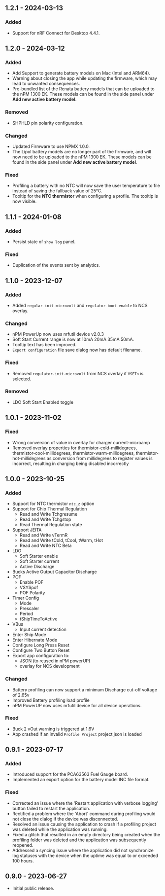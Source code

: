 ## 1.2.1 - 2024-03-13

### Added

-   Support for nRF Connect for Desktop 4.4.1.

## 1.2.0 - 2024-03-12

### Added

-   Add Support to generate battery models on Mac (Intel and ARM64).
-   Warning about closing the app while updating the firmware, which may lead to
    unwanted consequences.
-   Pre-bundled list of the Renata battery models that can be uploaded to the
    nPM 1300 EK. These models can be found in the side panel under **Add new
    active battery model**.

### Removed

-   SHPHLD pin polarity configuration.

### Changed

-   Updated Firmware to use NPMX 1.0.0.
-   The Lipol battery models are no longer part of the firmware, and will now
    need to be uploaded to the nPM 1300 EK. These models can be found in the
    side panel under **Add new active battery model**.

### Fixed

-   Profiling a battery with no NTC will now save the user temperature to file
    instead of saving the fallback value of 25°C.
-   Tooltip for the **NTC thermistor** when configuring a profile. The tooltip
    is now visible.

## 1.1.1 - 2024-01-08

### Added

-   Persist state of `show log` panel.

### Fixed

-   Duplication of the events sent by analytics.

## 1.1.0 - 2023-12-07

### Added

-   Added `regular-init-microvolt` and `regulator-boot-enable` to NCS overlay.

### Changed

-   nPM PowerUp now uses nrfutil device v2.0.3
-   Soft Start Current range is now at 10mA 20mA 35mA 50mA.
-   Tooltip text has been improved.
-   `Export configuration` file save dialog now has default filename.

### Fixed

-   Removed `regulator-init-microvolt` from NCS overlay if `VSETn` is selected.

### Removed

-   LDO Soft Start Enabled toggle

## 1.0.1 - 2023-11-02

### Fixed

-   Wrong conversion of value in overlay for charger current-microamp
-   Removed overlay properties for thermistor-cold-millidegrees,
    thermistor-cool-millidegrees, thermistor-warm-millidegrees,
    thermistor-hot-millidegrees as conversion from millidegrees to register
    values is incorrect, resulting in charging being disabled incorrectly

## 1.0.0 - 2023-10-25

### Added

-   Support for NTC thermistor `ntc_z` option
-   Support for Chip Thermal Regulation
    -   Read and Write Tchgresume
    -   Read and Write Tchgstop
    -   Read Thermal Regulation state
-   Support JEITA
    -   Read and Write vTermR
    -   Read and Write tCold, tCool, tWarm, tHot
    -   Read and Write NTC Beta
-   LDO
    -   Soft Starter enable
    -   Soft Starter current
    -   Active Discharge
-   Bucks Active Output Capacitor Discharge
-   POF
    -   Enable POF
    -   VSYSpof
    -   POF Polarity
-   Timer Config
    -   Mode
    -   Prescaler
    -   Period
    -   tShipTimeToActive
-   VBus
    -   Input current detection
-   Enter Ship Mode
-   Enter Hibernate Mode
-   Configure Long Press Reset
-   Configure Two Button Reset
-   Export app configuration to:
    -   JSON (to reused in nPM powerUP)
    -   overlay for NCS development

### Changed

-   Battery profiling can now support a minimum Discharge cut-off voltage of
    2.65v
-   Improved Battery profiling load profile
-   nPM PowerUP now uses nrfutil device for all device operations.

### Fixed

-   Buck 2 vOut warning is triggered at 1.6V
-   App crashed if an invalid `Profile Project` project json is loaded

## 0.9.1 - 2023-07-17

### Added

-   Introduced support for the PCA63563 Fuel Gauge board.
-   Implemented an export option for the battery model INC file format.

### Fixed

-   Corrected an issue where the 'Restart application with verbose logging'
    button failed to restart the application.
-   Rectified a problem where the 'Abort' command during profiling would not
    close the dialog if the device was disconnected.
-   Resolved an issue causing the application to crash if a profiling project
    was deleted while the application was running.
-   Fixed a glitch that resulted in an empty directory being created when the
    profiling folder was deleted and the application was subsequently reopened.
-   Addressed a syncing issue where the application did not synchronize log
    statuses with the device when the uptime was equal to or exceeded 100 hours.

## 0.9.0 - 2023-06-27

-   Initial public release.
